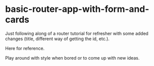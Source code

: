 # basic-router-app-with-form-and-cards

Just following along of a router tutorial for refresher with some added changes (title, different way of getting the id, etc.). 

Here for reference. 

Play around with style when bored or to come up with new ideas. 
